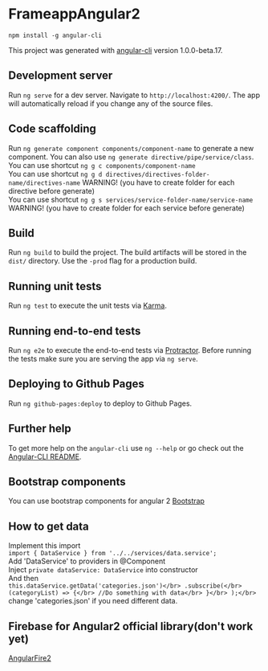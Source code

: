 # FrameappAngular2

`npm install -g angular-cli`

This project was generated with [angular-cli](https://github.com/angular/angular-cli) version 1.0.0-beta.17.

## Development server
Run `ng serve` for a dev server. Navigate to `http://localhost:4200/`. The app will automatically reload if you change any of the source files.

## Code scaffolding

Run `ng generate component components/component-name` to generate a new component. You can also use `ng generate directive/pipe/service/class`.<br />
You can use shortcut `ng g c components/component-name`<br />
You can use shortcut `ng g d directives/directives-folder-name/directives-name`  WARNING! (you have to create folder for each directive before generate)<br />
You can use shortcut `ng g s services/service-folder-name/service-name`  WARNING! (you have to create folder for each service before generate)

## Build

Run `ng build` to build the project. The build artifacts will be stored in the `dist/` directory. Use the `-prod` flag for a production build.

## Running unit tests

Run `ng test` to execute the unit tests via [Karma](https://karma-runner.github.io).

## Running end-to-end tests

Run `ng e2e` to execute the end-to-end tests via [Protractor](http://www.protractortest.org/). 
Before running the tests make sure you are serving the app via `ng serve`.

## Deploying to Github Pages

Run `ng github-pages:deploy` to deploy to Github Pages.

## Further help

To get more help on the `angular-cli` use `ng --help` or go check out the [Angular-CLI README](https://github.com/angular/angular-cli/blob/master/README.md).

## Bootstrap components

You can use bootstrap components for angular 2
[Bootstrap](https://ng-bootstrap.github.io/#/components/accordion)

## How to get data
Implement this import </br>
`import { DataService } from '../../services/data.service'; `</br>
Add 'DataService' to providers in @Component </br>
Inject `private dataService: DataService` into constructor </br>
And then  </br>
`this.dataService.getData('categories.json')</br>
  .subscribe(</br>
    (categoryList) => {</br>
      //Do something with data</br>
    }</br>
  );</br>
`</br>
change 'categories.json' if you need different data.

## Firebase for Angular2 official library(don't work yet)
[AngularFire2](https://github.com/angular/angularfire2)

